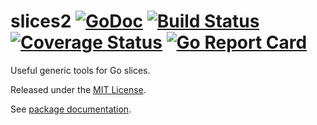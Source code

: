 # slices2 [![GoDoc][doc-img]][doc] [![Build Status][ci-img]][ci] [![Coverage Status][cov-img]][cov] [![Go Report Card][reportcard-img]][reportcard]

Useful generic tools for Go slices.

Released under the [MIT License](LICENSE).

See [package documentation][doc].

[doc-img]: https://godoc.org/github.com/Pilatuz/slices2?status.svg
[doc]: https://godoc.org/github.com/Pilatuz/slices2
[ci-img]: https://github.com/Pilatuz/slices2/actions/workflows/go.yml/badge.svg
[ci]: https://github.com/Pilatuz/slices2/actions
[cov-img]: https://codecov.io/gh/Pilatuz/slices2/branch/main/graph/badge.svg
[cov]: https://codecov.io/gh/Pilatuz/slices2
[reportcard-img]: https://goreportcard.com/badge/github.com/Pilatuz/slices2
[reportcard]: https://goreportcard.com/report/github.com/Pilatuz/slices2
